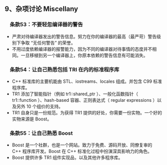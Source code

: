 ## 9、杂项讨论 Miscellany
### &emsp;条款53：不要轻忽编译器的警告
 - 严肃对待编译器发出的警告信息。努力在你的编译器的最高（最严苛）警告级别下争取 “无任何警告” 的荣誉。
 - 不用过度依赖编译器的报警能力，因为不同的编译器对待事情的态度并不相同。一旦移植到另一个编译器上，你原本依赖的警告信息有可能消失。
### &emsp;条款54：让自己熟悉包括 TRI 在内的标准程序库
 - C++ 标准库的主要机能由 STL、iostreams、locales 组成。并包含 C99 标准程序库。
 - TR1 添加了智能指针（例如 tr1::shared_ptr ）、一般化函数指针（ tr1::function ）、hash-based 容器、正则表达式（ regular expressions ）以及另外 10 个组价的支持。
 - TR1 自身只是一份规范。为获得 TR1 提供的好处，你需要一份实物。一个好的实物来源是 Boost。
### &emsp;条款55：让自己熟悉 Boost
-  Boost 是一个社群，也是一个网站。致力于免费、源码开放、同僚复审的 C++ 程序库开发。Boost 在 C++ 标准化过程中扮演深具影响力的角色。
- Boost 提供许多 TR1 组件实现品，以及其他许多程序库。
